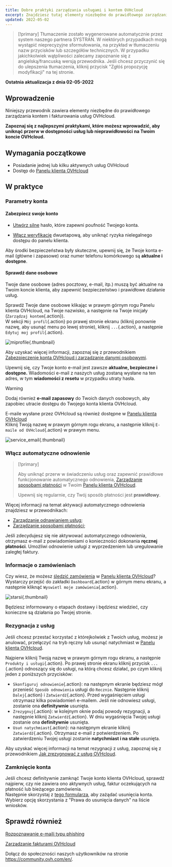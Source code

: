 ```yaml
---
title: Dobre praktyki zarządzania usługami i kontem OVHcloud
excerpt: Znajdziesz tutaj elementy niezbędne do prawidłowego zarządzania fakturami, zamówieniami, sposobami płatności i kontem klienta.
updated: 2022-05-02
---
```


> [!primary]
> Tłumaczenie zostało wygenerowane automatycznie przez system naszego partnera SYSTRAN. W niektórych przypadkach mogą wystąpić nieprecyzyjne sformułowania, na przykład w tłumaczeniu nazw przycisków lub szczegółów technicznych. W przypadku jakichkolwiek wątpliwości zalecamy zapoznanie się z angielską/francuską wersją przewodnika. Jeśli chcesz przyczynić się do ulepszenia tłumaczenia, kliknij przycisk "Zgłóś propozycję modyfikacji" na tej stronie.
>

**Ostatnia aktualizacja z dnia 02-05-2022**

## Wprowadzenie

Niniejszy przewodnik zawiera elementy niezbędne do prawidłowego zarządzania kontem i fakturowania usług OVHcloud.

**Zapoznaj się z najlepszymi praktykami, które możesz wprowadzić, aby uniknąć przerw w dostępności usług lub nieprawidłowości na Twoim koncie OVHcloud.**

## Wymagania początkowe

- Posiadanie jednej lub kilku aktywnych usług OVHcloud
- Dostęp do [Panelu klienta OVHcloud](https://www.ovh.com/auth/?action=gotomanager&from=https://www.ovh.pl/&ovhSubsidiary=pl)

## W praktyce

### Parametry konta

#### Zabezpiecz swoje konto

- [Utwórz silne](/pages/account/customer/manage-ovh-password#generowanie-hasla) hasło, które zapewni poufność Twojego konta.

- [Włącz weryfikację](/pages/account/customer/secure-ovhcloud-account-with-2fa) dwuetapową, aby uniknąć ryzyka nielegalnego dostępu do panelu klienta.

Aby środki bezpieczeństwa były skuteczne, upewnij się, że Twoje konta e-mail (główne i zapasowe) oraz numer telefonu komórkowego są **aktualne i dostępne**.

#### Sprawdź dane osobowe

Twoje dane osobowe (adres pocztowy, e-mail, itp.) muszą być aktualne na Twoim koncie klienta, aby zapewnić bezpieczeństwo i prawidłowe działanie usług.

Sprawdź Twoje dane osobowe klikając w prawym górnym rogu Panelu klienta OVHcloud, na Twoje nazwisko, a następnie na Twoje inicjały (`Zarządzaj kontem`{.action}).<br>
W sekcji `Mój profil`{.action} po prawej stronie ekranu (kliknij ponownie nazwę, aby usunąć menu po lewej stronie), kliknij `...`{.action}, a następnie `Edytuj moj profil`{.action}.

![miprofile](images/myprofile.png){.thumbnail}

Aby uzyskać więcej informacji, zapoznaj się z przewodnikiem [Zabezpieczenie konta OVHcloud i zarządzanie danymi osobowymi](/pages/account/customer/all_about_username#jak-zarzadzac-danymi-osobowymi).

Upewnij się, czy Twoje konto e-mail jest zawsze **aktualne, bezpieczne i dostępne.** Wiadomości e-mail z naszych usług zostaną wysłane na ten adres, w tym **wiadomości z resetu** w przypadku utraty hasła.

> [!warning]
>
> Dodaj również **e-mail zapasowy** do Twoich danych osobowych, aby zapobiec utracie dostępu do Twojego konta klienta OVHcloud.
>

E-maile wysłane przez OVHcloud są również dostępne w [Panelu klienta OVHcloud](https://www.ovh.com/auth/?action=gotomanager&from=https://www.ovh.pl/&ovhSubsidiary=pl)<br>
Kliknij Twoją nazwę w prawym górnym rogu ekranu, a następnie kliknij `E-maile od OVHcloud`{.action} w prawym menu.

![service_email](images/service_emails.png){.thumbnail}

### Włącz automatyczne odnowienie

> [!primary]
>
> Aby uniknąć przerw w świadczeniu usług oraz zapewnić prawidłowe funkcjonowanie automatycznego odnowienia, [Zarządzanie sposobami płatności](/pages/account/billing/manage-payment-methods) w Twoim [Panelu klienta OVHcloud](https://www.ovh.com/auth/?action=gotomanager&from=https://www.ovh.pl/&ovhSubsidiary=pl).
>
> Upewnij się regularnie, czy Twój sposób płatności jest **prawidłowy**.
>

Więcej informacji na temat aktywacji automatycznego odnowienia znajdziesz w przewodnikach:

- [Zarządzanie odnawianiem usług](/pages/account/billing/how_to_use_automatic_renewal);
- [Zarządzanie sposobami płatności](/pages/account/billing/manage-payment-methods);

Jeśli zdecydujesz się nie aktywować automatycznego odnowienia, otrzymasz e-mail z powiadomieniami o konieczności dokonania **ręcznej płatności**. Umożliwi odnowienie usługi z wyprzedzeniem lub uregulowanie zaległej faktury.

### Informacje o zamówieniach

Czy wiesz, że możesz [śledzić zamówienia](/pages/account/billing/managing_ovh_orders) w [Panelu klienta OVHcloud](https://www.ovh.com/auth/?action=gotomanager&from=https://www.ovh.pl/&ovhSubsidiary=pl)?<br>
Wystarczy przejść do zakładki `Dashboard`{.action} w górnym menu ekranu, a następnie kliknąć `Wyswietl moje zamówienia`{.action}.

![starsi](images/viewmyorders.png){.thumbnail}

Będziesz informowany o etapach dostawy i będziesz wiedzieć, czy konieczne są działania po Twojej stronie.

### Rezygnacja z usług

Jeśli chcesz przestać korzystać z którejkolwiek z Twoich usług, możesz je anulować, przełączyć na tryb ręczny lub usunąć natychmiast w [Panelu klienta OVHcloud](https://www.ovh.com/auth/?action=gotomanager&from=https://www.ovh.pl/&ovhSubsidiary=pl).

Najpierw kliknij Twoją nazwę w prawym górnym rogu ekranu, a następnie `Produkty i usługi`{.action}. Po prawej stronie ekranu kliknij przycisk `...`{.action} odnoszący się do usługi, na którą chcesz działać, po czym kliknij jeden z poniższych przycisków:

- `Skonfiguruj odnowienie`{.action}: na następnym ekranie będziesz mógł przenieść `Sposób odnowienia` usługi do `Recznie`. Następnie kliknij `Dalej`{.action} i `Zatwierdź`{.action}. Przed wygaśnięciem usługi otrzymasz kilka powiadomień e-mailem. Jeśli nie odnowiesz usługi, zostanie ona **definitywnie** usunięta.
- `Zrezygnuj`{.action}: w kolejnym oknie podaj powody rezygnacji, a następnie kliknij `Zatwierdź`{.action}. W dniu wygaśnięcia Twojej usługi zostanie ona **definitywnie** usunięta.
- `Usuń natychmiast`{.action}: na następnym ekranie kliknij `Zatwierdź`{.action}. Otrzymasz e-mail z potwierdzeniem. Po zatwierdzeniu Twojej usługi zostanie **natychmiast i na stałe** usunięta.

Aby uzyskać więcej informacji na temat rezygnacji z usług, zapoznaj się z przewodnikiem [Jak zrezygnować z usług OVHcloud](https://www.ovh.pl/ochrona-danych-osobowych/korzystanie-z-praw).

### Zamknięcie konta

Jeśli chcesz definitywnie zamknąć Twoje konto klienta OVHcloud, sprawdź najpierw, czy nie zawiera ono aktywnych usług, faktur oczekujących na płatność lub bieżącego zamówienia.<br>
Następnie skorzystaj z [tego formularza](https://www.ovh.pl/ochrona-danych-osobowych/korzystanie-z-praw), aby zażądać usunięcia konta. Wybierz opcję skorzystania z "Prawa do usunięcia danych" na liście wniosków.

## Sprawdź również <a name="gofurther"></a>

[Rozpoznawanie e-maili typu phishing](/pages/account/customer/phishing_care)

[Zarządzanie fakturami OVHcloud](/pages/account/billing/invoice_management)

Dołącz do społeczności naszych użytkowników na stronie <https://community.ovh.com/en/>.

